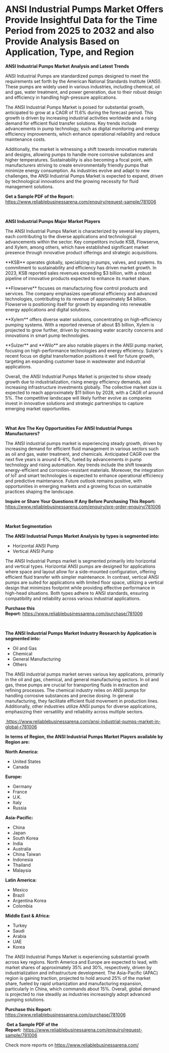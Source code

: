 <p><h1>ANSI Industrial Pumps Market Offers Provide Insightful Data for the Time Period from 2025 to 2032 and also Provide Analysis Based on Application, Type, and Region</h1></p><p><strong>ANSI Industrial Pumps Market Analysis and Latest Trends</strong></p>
<p><p>ANSI Industrial Pumps are standardized pumps designed to meet the requirements set forth by the American National Standards Institute (ANSI). These pumps are widely used in various industries, including chemical, oil and gas, water treatment, and power generation, due to their robust design and efficiency in handling high-pressure applications. </p><p>The ANSI Industrial Pumps Market is poised for substantial growth, anticipated to grow at a CAGR of 11.6% during the forecast period. This growth is driven by increasing industrial activities worldwide and a rising demand for efficient fluid transfer solutions. Key trends include advancements in pump technology, such as digital monitoring and energy efficiency improvements, which enhance operational reliability and reduce maintenance costs. </p><p>Additionally, the market is witnessing a shift towards innovative materials and designs, allowing pumps to handle more corrosive substances and higher temperatures. Sustainability is also becoming a focal point, with manufacturers striving to create environmentally friendly pumps that minimize energy consumption. As industries evolve and adapt to new challenges, the ANSI Industrial Pumps Market is expected to expand, driven by technological innovations and the growing necessity for fluid management solutions.</p></p>
<p><strong>Get a Sample PDF of the Report:&nbsp;</strong> <a href="https://www.reliablebusinessarena.com/enquiry/request-sample/781006?utm_campaign=2488&utm_medium=2&utm_source=Github&utm_content=ia&utm_term=26032025&utm_id=ansi-industrial-pumps">https://www.reliablebusinessarena.com/enquiry/request-sample/781006</a></p>
<p>&nbsp;</p>
<p><strong>ANSI Industrial Pumps Major Market Players</strong></p>
<p><p>The ANSI Industrial Pumps Market is characterized by several key players, each contributing to the diverse applications and technological advancements within the sector. Key competitors include KSB, Flowserve, and Xylem, among others, which have established significant market presence through innovative product offerings and strategic acquisitions.</p><p>**KSB** operates globally, specializing in pumps, valves, and systems. Its commitment to sustainability and efficiency has driven market growth. In 2023, KSB reported sales revenues exceeding $3 billion, with a robust pipeline of innovative products expected to enhance its market share.</p><p>**Flowserve** focuses on manufacturing flow control products and services. The company emphasizes operational efficiency and advanced technologies, contributing to its revenue of approximately $4 billion. Flowserve is positioning itself for growth by expanding into renewable energy applications and digital solutions.</p><p>**Xylem** offers diverse water solutions, concentrating on high-efficiency pumping systems. With a reported revenue of about $5 billion, Xylem is projected to grow further, driven by increasing water scarcity concerns and innovations in smart pump technologies.</p><p>**Sulzer** and **Wilo** are also notable players in the ANSI pump market, focusing on high-performance technologies and energy efficiency. Sulzer's recent focus on digital transformation positions it well for future growth, targeting an expanding customer base in wastewater and industrial applications.</p><p>Overall, the ANSI Industrial Pumps Market is projected to show steady growth due to industrialization, rising energy efficiency demands, and increasing infrastructure investments globally. The collective market size is expected to reach approximately $11 billion by 2028, with a CAGR of around 5%. The competitive landscape will likely further evolve as companies invest in innovative solutions and strategic partnerships to capture emerging market opportunities.</p></p>
<p>&nbsp;</p>
<p><strong>What Are The Key Opportunities For ANSI Industrial Pumps Manufacturers?</strong></p>
<p><p>The ANSI industrial pumps market is experiencing steady growth, driven by increasing demand for efficient fluid management in various sectors such as oil and gas, water treatment, and chemicals. Anticipated CAGR over the next five years is around 4-6%, fueled by advancements in pump technology and rising automation. Key trends include the shift towards energy-efficient and corrosion-resistant materials. Moreover, the integration of IoT and smart technologies is expected to enhance operational efficiency and predictive maintenance. Future outlook remains positive, with opportunities in emerging markets and a growing focus on sustainable practices shaping the landscape.</p></p>
<p><strong>Inquire or Share Your Questions If Any Before Purchasing This Report:</strong> <a href="https://www.reliablebusinessarena.com/enquiry/pre-order-enquiry/781006?utm_campaign=2488&utm_medium=2&utm_source=Github&utm_content=ia&utm_term=26032025&utm_id=ansi-industrial-pumps">https://www.reliablebusinessarena.com/enquiry/pre-order-enquiry/781006</a></p>
<p>&nbsp;</p>
<p><strong>Market Segmentation</strong></p>
<p><strong>The ANSI Industrial Pumps Market Analysis by types is segmented into:</strong></p>
<p><ul><li>Horizontal ANSI Pump</li><li>Vertical ANSI Pump</li></ul></p>
<p><p>The ANSI Industrial Pumps market is segmented primarily into horizontal and vertical types. Horizontal ANSI pumps are designed for applications where space and layout allow for a side-mounted configuration, offering efficient fluid transfer with simpler maintenance. In contrast, vertical ANSI pumps are suited for applications with limited floor space, utilizing a vertical design that minimizes footprint while providing effective performance in high-head situations. Both types adhere to ANSI standards, ensuring compatibility and reliability across various industrial applications.</p></p>
<p><strong>Purchase this Report:&nbsp;</strong><a href="https://www.reliablebusinessarena.com/purchase/781006?utm_campaign=2488&utm_medium=2&utm_source=Github&utm_content=ia&utm_term=26032025&utm_id=ansi-industrial-pumps">https://www.reliablebusinessarena.com/purchase/781006</a></p>
<p>&nbsp;</p>
<p><strong>The ANSI Industrial Pumps Market Industry Research by Application is segmented into:</strong></p>
<p><ul><li>Oil and Gas</li><li>Chemical</li><li>General Manufacturing</li><li>Others</li></ul></p>
<p><p>The ANSI industrial pumps market serves various key applications, primarily in the oil and gas, chemical, and general manufacturing sectors. In oil and gas, these pumps are crucial for transporting fluids in extraction and refining processes. The chemical industry relies on ANSI pumps for handling corrosive substances and precise dosing. In general manufacturing, they facilitate efficient fluid movement in production lines. Additionally, other industries utilize ANSI pumps for diverse applications, emphasizing their versatility and reliability across multiple sectors.</p></p>
<p><a href="https://www.reliablebusinessarena.com/ansi-industrial-pumps-market-in-global-r781006?utm_campaign=2488&utm_medium=2&utm_source=Github&utm_content=ia&utm_term=26032025&utm_id=ansi-industrial-pumps">&nbsp;https://www.reliablebusinessarena.com/ansi-industrial-pumps-market-in-global-r781006</a></p>
<p><strong>In terms of Region, the ANSI Industrial Pumps Market Players available by Region are:</strong></p>
<p>
    <p> <strong> North America: </strong>
        <ul>
            <li>United States</li>
            <li>Canada</li>
        </ul>
        </p> 
    <p> <strong> Europe: </strong>
        <ul>
            <li>Germany</li>
            <li>France</li>
            <li>U.K.</li>
            <li>Italy</li>
            <li>Russia</li>
        </ul>
        </p> 
    <p> <strong> Asia-Pacific: </strong>
        <ul>
            <li>China</li>
            <li>Japan</li>
            <li>South Korea</li>
            <li>India</li>
            <li>Australia</li>
            <li>China Taiwan</li>
            <li>Indonesia</li>
            <li>Thailand</li>
            <li>Malaysia</li>
        </ul>
        </p> 
    <p> <strong> Latin America: </strong>
        <ul>
            <li>Mexico</li>
            <li>Brazil</li>
            <li>Argentina Korea</li>
            <li>Colombia</li>
        </ul>
        </p> 
    <p> <strong> Middle East & Africa: </strong>
        <ul>
            <li>Turkey</li>
            <li>Saudi</li>
            <li>Arabia</li>
            <li>UAE</li>
            <li>Korea</li>
        </ul>
    </p>
    </p>
<p><p>The ANSI Industrial Pumps Market is experiencing substantial growth across key regions. North America and Europe are expected to lead, with market shares of approximately 35% and 30%, respectively, driven by industrialization and infrastructure development. The Asia-Pacific (APAC) region is gaining traction, projected to hold around 25% of the market share, fueled by rapid urbanization and manufacturing expansion, particularly in China, which commands about 15%. Overall, global demand is projected to rise steadily as industries increasingly adopt advanced pumping solutions.</p></p>
<p><strong>Purchase this Report: </strong><a href="https://www.reliablebusinessarena.com/purchase/781006?utm_campaign=2488&utm_medium=2&utm_source=Github&utm_content=ia&utm_term=26032025&utm_id=ansi-industrial-pumps">https://www.reliablebusinessarena.com/purchase/781006</a></p>
<p>&nbsp;<strong>Get a Sample PDF of the Report:&nbsp;&nbsp;</strong><a href="https://www.reliablebusinessarena.com/enquiry/request-sample/781006?utm_campaign=2488&utm_medium=2&utm_source=Github&utm_content=ia&utm_term=26032025&utm_id=ansi-industrial-pumps">https://www.reliablebusinessarena.com/enquiry/request-sample/781006</a></p>
<p><strong></strong></p>
<p>Check more reports on <a href="https://www.reliablebusinessarena.com/?utm_campaign=2488&utm_medium=2&utm_source=Github&utm_content=ia&utm_term=26032025&utm_id=ansi-industrial-pumps">https://www.reliablebusinessarena.com/</a></p>